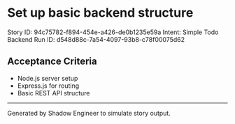 # Set up basic backend structure

Story ID: 94c75782-f894-454e-a426-de0b1235e59a
Intent: Simple Todo Backend
Run ID: d548d88c-7a54-4097-93b8-c78f00075d62

## Acceptance Criteria
- Node.js server setup
- Express.js for routing
- Basic REST API structure

---
Generated by Shadow Engineer to simulate story output.
